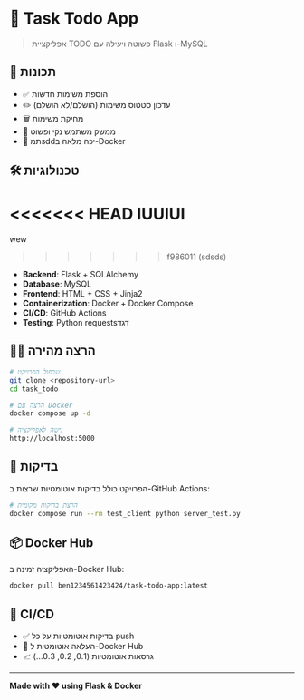 # 📝 Task Todo App

> אפליקציית TODO פשוטה ויעילה עם Flask ו-MySQL

## 🚀 תכונות

- ✅ הוספת משימות חדשות
- ✏️ עדכון סטטוס משימות (הושלם/לא הושלם)
- 🗑️ מחיקת משימות
- 🎨 ממשק משתמש נקי ופשוט
- 🐳 תמsddיכה מלאה ב-Docker

## 🛠️ טכנולוגיות
<<<<<<< HEAD
IUUIUI
=======
wew
>>>>>>> f986011 (sdsds)
- **Backend**: Flask + SQLAlchemy
- **Database**: MySQL
- **Frontend**: HTML + CSS + Jinja2
- **Containerization**: Docker + Docker Compose
- **CI/CD**: GitHub Actions
- **Testing**: Python requestsדגד

## 🏃‍♂️ הרצה מהירה

```bash
# שכפול הפרויקט
git clone <repository-url>
cd task_todo

# הרצה עם Docker
docker compose up -d

# גישה לאפליקציה
http://localhost:5000
```

## 🧪 בדיקות

הפרויקט כולל בדיקות אוטומטיות שרצות ב-GitHub Actions:

```bash
# הרצת בדיקות מקומית
docker compose run --rm test_client python server_test.py
```

## 📦 Docker Hub

האפליקציה זמינה ב-Docker Hub:
```bash
docker pull ben1234561423424/task-todo-app:latest
```

## 🔄 CI/CD

- ✅ בדיקות אוטומטיות על כל push
- 🐳 העלאה אוטומטית ל-Docker Hub
- 📈 גרסאות אוטומטיות (0.1, 0.2, 0.3...)

---

**Made with ❤️ using Flask & Docker**